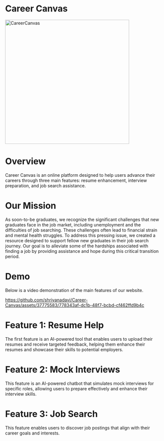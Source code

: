 
# Career Canvas
<img src="https://github.com/shriyanadavi/Career-Canvas/assets/37775583/b208dd2f-6098-41de-a489-2e556d78d83e" alt="CareerCanvas" width="400">


# Overview 
Career Canvas is an online platform designed to help users advance their careers through three main features: resume enhancement, interview preparation, and job search assistance.

# Our Mission 
As soon-to-be graduates, we recognize the significant challenges that new graduates face in the job market, including unemployment and the difficulties of job searching. These challenges often lead to financial strain and mental health struggles. To address this pressing issue, we created a resource designed to support fellow new graduates in their job search journey. Our goal is to alleviate some of the hardships associated with finding a job by providing assistance and hope during this critical transition period.

# Demo 
Below is a video demonstration of the main features of our website. 

https://github.com/shriyanadavi/Career-Canvas/assets/37775583/778343af-dc1b-48f7-bcbd-cf462ffd9b4c



# Feature 1: Resume Help
The first feature is an AI-powered tool that enables users to upload their resumes and receive targeted feedback, helping them enhance their resumes and showcase their skills to potential employers.

# Feature 2: Mock Interviews
This feature is an AI-powered chatbot that simulates mock interviews for specific roles, allowing users to prepare effectively and enhance their interview skills.

# Feature 3: Job Search
This feature enables users to discover job postings that align with their career goals and interests.
